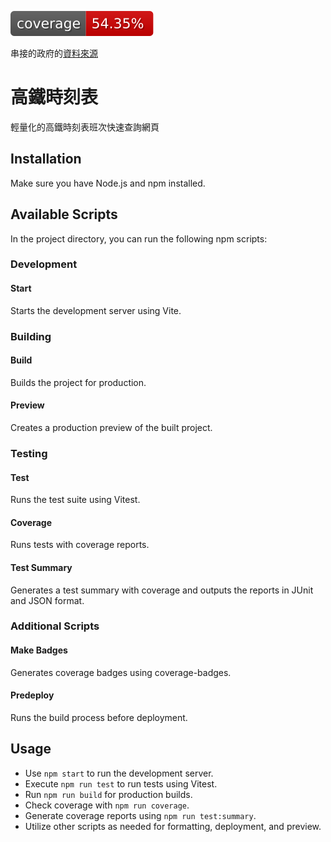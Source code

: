 ![Coverage](./coverage/badges.svg)

串接的政府的[資料來源](https://ptx.transportdata.tw/MOTC/)

# 高鐵時刻表

輕量化的高鐵時刻表班次快速查詢網頁

## Installation

Make sure you have Node.js and npm installed.

## Available Scripts

In the project directory, you can run the following npm scripts:

### Development

#### Start

Starts the development server using Vite.

### Building

#### Build

Builds the project for production.

#### Preview

Creates a production preview of the built project.

### Testing

#### Test

Runs the test suite using Vitest.

#### Coverage

Runs tests with coverage reports.

#### Test Summary

Generates a test summary with coverage and outputs the reports in JUnit and JSON format.

### Additional Scripts

#### Make Badges

Generates coverage badges using coverage-badges.

#### Predeploy

Runs the build process before deployment.

## Usage

- Use `npm start` to run the development server.
- Execute `npm run test` to run tests using Vitest.
- Run `npm run build` for production builds.
- Check coverage with `npm run coverage`.
- Generate coverage reports using `npm run test:summary`.
- Utilize other scripts as needed for formatting, deployment, and preview.
